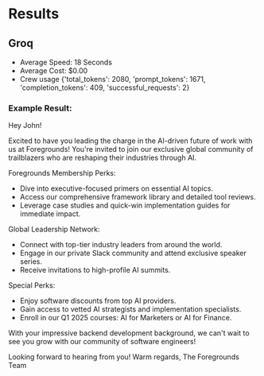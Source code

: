 # Results

## Groq

- Average Speed: 18 Seconds
- Average Cost: $0.00
- Crew usage {'total_tokens': 2080, 'prompt_tokens': 1671, 'completion_tokens': 409, 'successful_requests': 2}

### Example Result:

Hey John!

Excited to have you leading the charge in the AI-driven future of work with us at Foregrounds! You're invited to join our exclusive global community of trailblazers who are reshaping their industries through AI.

Foregrounds Membership Perks:
- Dive into executive-focused primers on essential AI topics.
- Access our comprehensive framework library and detailed tool reviews.
- Leverage case studies and quick-win implementation guides for immediate impact.

Global Leadership Network:
- Connect with top-tier industry leaders from around the world.
- Engage in our private Slack community and attend exclusive speaker series.
- Receive invitations to high-profile AI summits.

Special Perks:
- Enjoy software discounts from top AI providers.
- Gain access to vetted AI strategists and implementation specialists.
- Enroll in our Q1 2025 courses: AI for Marketers or AI for Finance.

With your impressive backend development background, we can't wait to see you grow with our community of software engineers!

Looking forward to hearing from you!
Warm regards,
The Foregrounds Team
